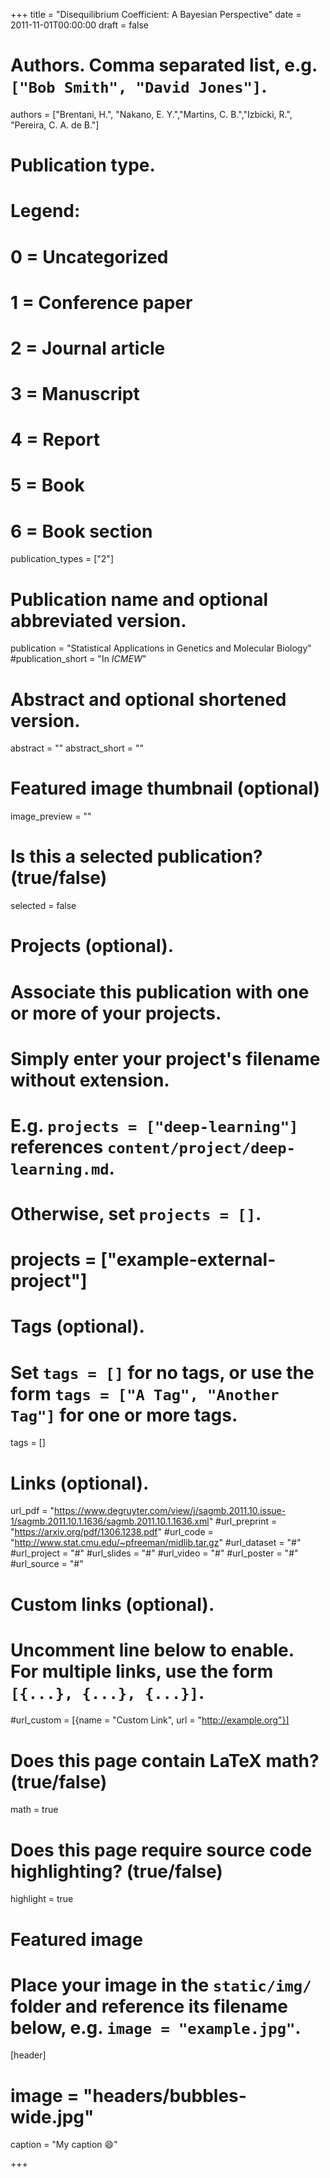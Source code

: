+++
title = "Disequilibrium Coefficient: A Bayesian Perspective"
date = 2011-11-01T00:00:00
draft = false

# Authors. Comma separated list, e.g. `["Bob Smith", "David Jones"]`.
authors = ["Brentani, H.", "Nakano, E. Y.","Martins, C. B.","Izbicki, R.", "Pereira, C. A. de B."]

# Publication type.
# Legend:
# 0 = Uncategorized
# 1 = Conference paper
# 2 = Journal article
# 3 = Manuscript
# 4 = Report
# 5 = Book
# 6 = Book section
publication_types = ["2"]

# Publication name and optional abbreviated version.
publication = "Statistical Applications in Genetics and Molecular Biology"
#publication_short = "In *ICMEW*"

# Abstract and optional shortened version.
abstract = ""
abstract_short = ""

# Featured image thumbnail (optional)
image_preview = ""

# Is this a selected publication? (true/false)
selected = false

# Projects (optional).
#   Associate this publication with one or more of your projects.
#   Simply enter your project's filename without extension.
#   E.g. `projects = ["deep-learning"]` references `content/project/deep-learning.md`.
#   Otherwise, set `projects = []`.
# projects = ["example-external-project"]

# Tags (optional).
#   Set `tags = []` for no tags, or use the form `tags = ["A Tag", "Another Tag"]` for one or more tags.
tags = []

# Links (optional).
url_pdf = "https://www.degruyter.com/view/j/sagmb.2011.10.issue-1/sagmb.2011.10.1.1636/sagmb.2011.10.1.1636.xml"
#url_preprint = "https://arxiv.org/pdf/1306.1238.pdf"
#url_code = "http://www.stat.cmu.edu/~pfreeman/midlib.tar.gz"
#url_dataset = "#"
#url_project = "#"
#url_slides = "#"
#url_video = "#"
#url_poster = "#"
#url_source = "#"

# Custom links (optional).
#   Uncomment line below to enable. For multiple links, use the form `[{...}, {...}, {...}]`.
#url_custom = [{name = "Custom Link", url = "http://example.org"}]

# Does this page contain LaTeX math? (true/false)
math = true

# Does this page require source code highlighting? (true/false)
highlight = true

# Featured image
# Place your image in the `static/img/` folder and reference its filename below, e.g. `image = "example.jpg"`.
[header]
# image = "headers/bubbles-wide.jpg"
caption = "My caption :smile:"

+++

